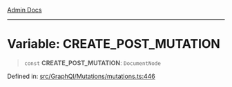 [Admin Docs](/)

***

# Variable: CREATE\_POST\_MUTATION

> `const` **CREATE\_POST\_MUTATION**: `DocumentNode`

Defined in: [src/GraphQl/Mutations/mutations.ts:446](https://github.com/PalisadoesFoundation/talawa-admin/blob/main/src/GraphQl/Mutations/mutations.ts#L446)
